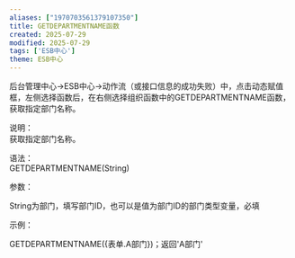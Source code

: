 ```yaml
---
aliases: ["1970703561379107350"]
title: GETDEPARTMENTNAME函数
created: 2025-07-29
modified: 2025-07-29
tags: ['ESB中心']
theme: ESB中心
---
```


后台管理中心->ESB中心->动作流（或接口信息的成功失败）中，点击动态赋值框，左侧选择函数后，在右侧选择组织函数中的GETDEPARTMENTNAME函数，获取指定部门名称。

说明：  
获取指定部门名称。

语法：  
GETDEPARTMENTNAME(String)

参数：

String为部门，填写部门ID，也可以是值为部门ID的部门类型变量，必填

示例：

GETDEPARTMENTNAME({表单.A部门})；返回'A部门'